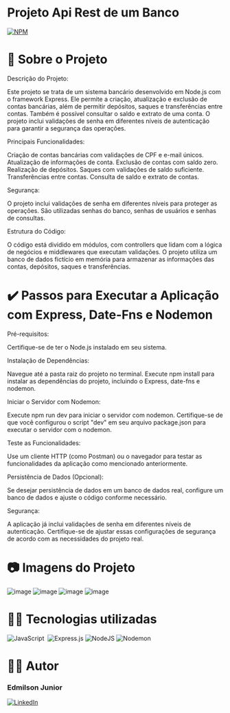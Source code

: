 # Projeto Api Rest de um Banco 

[![NPM](https://img.shields.io/npm/l/react)](https://github.com/Junior-Hugos/Projeto-Site/blob/main/LICENSE)

# 💼 Sobre o Projeto


Descrição do Projeto:

Este projeto se trata de um sistema bancário desenvolvido em Node.js com o framework Express. Ele permite a criação, atualização e exclusão de contas bancárias, além de permitir depósitos, saques e transferências entre contas. Também é possível consultar o saldo e extrato de uma conta. O projeto inclui validações de senha em diferentes níveis de autenticação para garantir a segurança das operações.

Principais Funcionalidades:

Criação de contas bancárias com validações de CPF e e-mail únicos.
Atualização de informações de conta.
Exclusão de contas com saldo zero.
Realização de depósitos.
Saques com validações de saldo suficiente.
Transferências entre contas.
Consulta de saldo e extrato de contas.

Segurança:

O projeto inclui validações de senha em diferentes níveis para proteger as operações. São utilizadas senhas do banco, senhas de usuários e senhas de consultas.

Estrutura do Código:

O código está dividido em módulos, com controllers que lidam com a lógica de negócios e middlewares que executam validações. O projeto utiliza um banco de dados fictício em memória para armazenar as informações das contas, depósitos, saques e transferências.

# ✔️ Passos para Executar a Aplicação com Express, Date-Fns e Nodemon

Pré-requisitos:

Certifique-se de ter o Node.js instalado em seu sistema.

Instalação de Dependências:

Navegue até a pasta raiz do projeto no terminal.
Execute npm install para instalar as dependências do projeto, incluindo o Express, date-fns e nodemon.

Iniciar o Servidor com Nodemon:

Execute npm run dev para iniciar o servidor com nodemon. Certifique-se de que você configurou o script "dev" em seu arquivo package.json para executar o servidor com o nodemon.

Teste as Funcionalidades:

Use um cliente HTTP (como Postman) ou o navegador para testar as funcionalidades da aplicação como mencionado anteriormente.

Persistência de Dados (Opcional):

Se desejar persistência de dados em um banco de dados real, configure um banco de dados e ajuste o código conforme necessário.

Segurança:

A aplicação já inclui validações de senha em diferentes níveis de autenticação. Certifique-se de ajustar essas configurações de segurança de acordo com as necessidades do projeto real.



# 📷 Imagens do Projeto

![image](https://github.com/Junior-Hugos/Projeto_Banco_Api_Rest_/assets/105696724/20f117fb-e465-4be8-8c19-59eda032cdd3)
![image](https://github.com/Junior-Hugos/Projeto_Banco_Api_Rest_/assets/105696724/1b873699-3bfb-4cd4-b2cc-0d7994b7042f)
![image](https://github.com/Junior-Hugos/Projeto_Banco_Api_Rest_/assets/105696724/97238e05-0e80-480b-bfd5-846f7349e5e3)
![image](https://github.com/Junior-Hugos/Projeto_Banco_Api_Rest_/assets/105696724/65cc65a7-39cc-4a5b-8852-c10d6a551e72)



# 👨‍💻 Tecnologias utilizadas
![JavaScript](https://img.shields.io/badge/-JavaScript-0D1117?style=for-the-badge&logo=javascript&labelColor=0D1117)&nbsp;
![Express.js](https://img.shields.io/badge/express.js-%23404d59.svg?style=for-the-badge&logo=express&logoColor=%2361DAFB) 
![NodeJS](https://img.shields.io/badge/node.js-6DA55F?style=for-the-badge&logo=node.js&logoColor=white)
![Nodemon](https://img.shields.io/badge/NODEMON-%23323330.svg?style=for-the-badge&logo=nodemon&logoColor=%BBDEAD)


  

# 👨‍💼 Autor

<h3>Edmilson Junior</h3>

[![LinkedIn](https://img.shields.io/badge/LinkedIn-357?style=for-the-badge&logo=linkedin&logoColor=ffff)](https://www.linkedin.com/in/edmilsonjunior87/)
